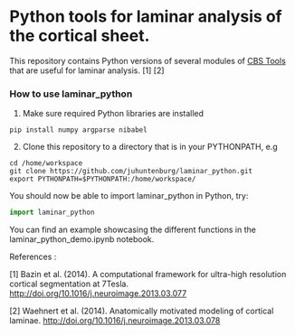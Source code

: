 # Python tools for laminar analysis of the cortical sheet.

This repository contains Python versions of several modules of [CBS Tools](https://www.nitrc.org/projects/cbs-tools/) that are useful for laminar
analysis. [1] [2]


### How to use laminar_python

1. Make sure required Python libraries are installed

```
pip install numpy argparse nibabel
```

2. Clone this repository to a directory that is in your PYTHONPATH, e.g

```
cd /home/workspace
git clone https://github.com/juhuntenburg/laminar_python.git
export PYTHONPATH=$PYTHONPATH:/home/workspace/
```

You should now be able to import laminar_python in Python, try:
```python
import laminar_python
```

You can find an example showcasing the different functions in the laminar_python_demo.ipynb notebook.


References :

[1] Bazin et al. (2014). A computational framework for ultra-high resolution cortical segmentation at 7Tesla. http://doi.org/10.1016/j.neuroimage.2013.03.077

[2] Waehnert et al. (2014). Anatomically motivated modeling of cortical
laminae. http://doi.org/10.1016/j.neuroimage.2013.03.078
